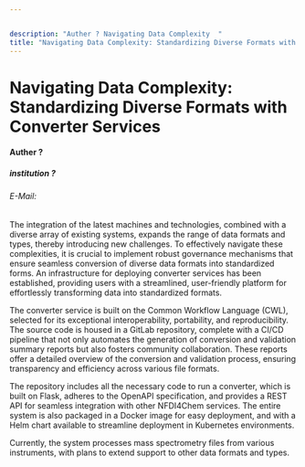 ```yaml
---


description: "Auther ? Navigating Data Complexity  "
title: "Navigating Data Complexity: Standardizing Diverse Formats with Converter Services"
---
```


# Navigating Data Complexity: Standardizing Diverse Formats with Converter Services

#### Auther ?

##### institution ?

###### E-Mail:


The integration of the latest machines and technologies, combined with a diverse array of existing systems, expands the range of data formats and types, thereby introducing new challenges. To effectively navigate these complexities, it is crucial to implement robust governance mechanisms that ensure seamless conversion of diverse data formats into standardized forms. An infrastructure for deploying converter services has been established, providing users with a streamlined, user-friendly platform for effortlessly transforming data into standardized formats.


The converter service is built on the Common Workflow Language (CWL), selected for its exceptional interoperability, portability, and reproducibility. The source code is housed in a GitLab repository, complete with a CI/CD pipeline that not only automates the generation of conversion and validation summary reports but also fosters community collaboration. These reports offer a detailed overview of the conversion and validation process, ensuring transparency and efficiency across various file formats.


The repository includes all the necessary code to run a converter, which is built on Flask, adheres to the OpenAPI specification, and provides a REST API for seamless integration with other NFDI4Chem services. The entire system is also packaged in a Docker image for easy deployment, and with a Helm chart available to streamline deployment in Kubernetes environments.


Currently, the system processes mass spectrometry files from various instruments, with plans to extend support to other data formats and types.

